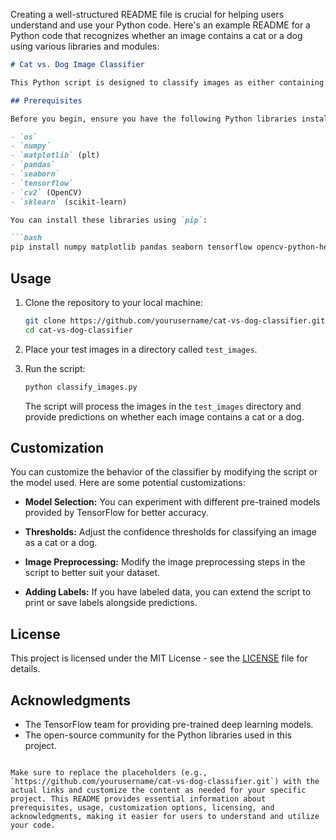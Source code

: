 Creating a well-structured README file is crucial for helping users understand and use your Python code. Here's an example README for a Python code that recognizes whether an image contains a cat or a dog using various libraries and modules:

```markdown
# Cat vs. Dog Image Classifier

This Python script is designed to classify images as either containing a cat or a dog. It uses a pre-trained deep learning model provided by TensorFlow and a combination of other libraries to preprocess and analyze the images.

## Prerequisites

Before you begin, ensure you have the following Python libraries installed:

- `os`
- `numpy`
- `matplotlib` (plt)
- `pandas`
- `seaborn`
- `tensorflow`
- `cv2` (OpenCV)
- `sklearn` (scikit-learn)

You can install these libraries using `pip`:

```bash
pip install numpy matplotlib pandas seaborn tensorflow opencv-python-headless scikit-learn
```

## Usage

1. Clone the repository to your local machine:

   ```bash
   git clone https://github.com/yourusername/cat-vs-dog-classifier.git
   cd cat-vs-dog-classifier
   ```

2. Place your test images in a directory called `test_images`.

3. Run the script:

   ```bash
   python classify_images.py
   ```

   The script will process the images in the `test_images` directory and provide predictions on whether each image contains a cat or a dog.

## Customization

You can customize the behavior of the classifier by modifying the script or the model used. Here are some potential customizations:

- **Model Selection:** You can experiment with different pre-trained models provided by TensorFlow for better accuracy.

- **Thresholds:** Adjust the confidence thresholds for classifying an image as a cat or a dog.

- **Image Preprocessing:** Modify the image preprocessing steps in the script to better suit your dataset.

- **Adding Labels:** If you have labeled data, you can extend the script to print or save labels alongside predictions.

## License

This project is licensed under the MIT License - see the [LICENSE](LICENSE) file for details.

## Acknowledgments

- The TensorFlow team for providing pre-trained deep learning models.
- The open-source community for the Python libraries used in this project.
```

Make sure to replace the placeholders (e.g., `https://github.com/yourusername/cat-vs-dog-classifier.git`) with the actual links and customize the content as needed for your specific project. This README provides essential information about prerequisites, usage, customization options, licensing, and acknowledgments, making it easier for users to understand and utilize your code.
